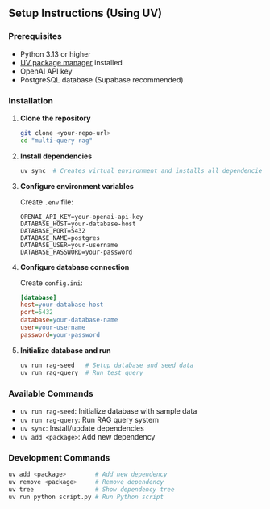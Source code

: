 ## Setup Instructions (Using UV)

### Prerequisites

- Python 3.13 or higher
- [UV package manager](https://docs.astral.sh/uv/) installed
- OpenAI API key
- PostgreSQL database (Supabase recommended)

### Installation

1. **Clone the repository**

   ```bash
   git clone <your-repo-url>
   cd "multi-query rag"
   ```

2. **Install dependencies**

   ```bash
   uv sync  # Creates virtual environment and installs all dependencies
   ```

3. **Configure environment variables**

   Create `.env` file:

   ```env
   OPENAI_API_KEY=your-openai-api-key
   DATABASE_HOST=your-database-host
   DATABASE_PORT=5432
   DATABASE_NAME=postgres
   DATABASE_USER=your-username
   DATABASE_PASSWORD=your-password
   ```

4. **Configure database connection**

   Create `config.ini`:

   ```ini
   [database]
   host=your-database-host
   port=5432
   database=your-database-name
   user=your-username
   password=your-password
   ```

5. **Initialize database and run**
   ```bash
   uv run rag-seed   # Setup database and seed data
   uv run rag-query  # Run test query
   ```

### Available Commands

- `uv run rag-seed`: Initialize database with sample data
- `uv run rag-query`: Run RAG query system
- `uv sync`: Install/update dependencies
- `uv add <package>`: Add new dependency

### Development Commands

```bash
uv add <package>        # Add new dependency
uv remove <package>     # Remove dependency
uv tree                 # Show dependency tree
uv run python script.py # Run Python script
```
